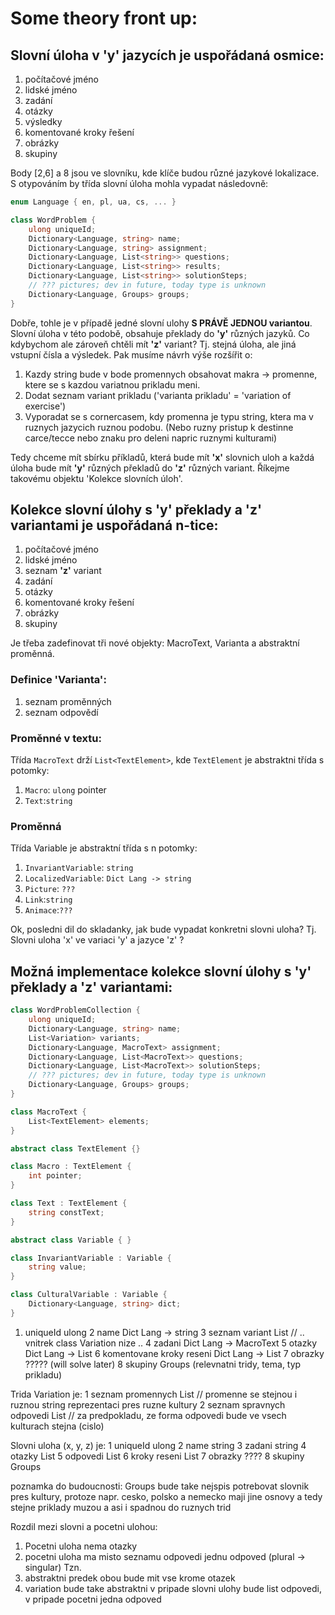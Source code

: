 ﻿# Some theory front up:

## Slovní úloha v 'y' jazycích je uspořádaná osmice:

1. počítačové jméno
2. lidské jméno
3. zadání
4. otázky
5. výsledky
6. komentované kroky řešení
7. obrázky
8. skupiny

Body [2,6] a 8 jsou ve slovníku, kde klíče budou různé jazykové lokalizace. S otypováním by třída slovní úloha mohla vypadat následovně:


```c#
enum Language { en, pl, ua, cs, ... }

class WordProblem {
	ulong uniqueId;
	Dictionary<Language, string> name;
	Dictionary<Language, string> assignment;
	Dictionary<Language, List<string>> questions;
	Dictionary<Language, List<string>> results;
	Dictionary<Language, List<string>> solutionSteps;
	// ??? pictures; dev in future, today type is unknown
	Dictionary<Language, Groups> groups;
}
```

Dobře, tohle je v případě jedné slovní ulohy **S PRÁVĚ JEDNOU variantou**. Slovní úloha v této podobě, obsahuje překlady do **'y'** různých jazyků. Co kdybychom ale zároveň chtěli mít **'z'** variant? Tj. stejná úloha, ale jiná vstupní čísla a výsledek. Pak musíme návrh výše rozšířit o:

1. Kazdy string bude v bode promennych obsahovat makra -> promenne, ktere se s kazdou variatnou prikladu meni.
2. Dodat seznam variant prikladu ('varianta prikladu' = 'variation of exercise')
3. Vyporadat se s cornercasem, kdy promenna je typu string, ktera ma v ruznych jazycich ruznou podobu. (Nebo ruzny pristup k destinne carce/tecce nebo znaku pro deleni napric ruznymi kulturami)

Tedy chceme mít sbírku příkladů, která bude mít **'x'** slovnich uloh a každá úloha bude mít **'y'** různých překladů do **'z'** různých variant. Říkejme takovému objektu 'Kolekce slovních úloh'.

## Kolekce slovní úlohy s 'y' překlady a 'z' variantami je uspořádaná n-tice:

1. počítačové jméno
2. lidské jméno
3. seznam **'z'** variant
4. zadání
5. otázky
6. komentované kroky řešení
7. obrázky
8. skupiny

Je třeba zadefinovat tři nové objekty: MacroText, Varianta a abstraktní proměnná. 

### Definice 'Varianta':

1. seznam proměnných 
2. seznam odpovědí

### Proměnné v textu: 

Třída ```MacroText``` drží ```List<TextElement>```, kde ```TextElement``` je abstraktni třída s potomky:

1. ```Macro```: ```ulong``` pointer
2. ```Text```:```string```

### Proměnná

Třída Variable je abstraktní třída s n potomky:

1. ```InvariantVariable```: ```string```
2. ```LocalizedVariable```: ```Dict Lang -> string```
3. ```Picture```: ```???```
4. ```Link```:```string```
5. ```Animace```:```???```

 Ok, posledni dil do skladanky, jak bude vypadat konkretni slovni uloha? 
 Tj. Slovni uloha 'x' ve variaci 'y' a jazyce 'z' ?

## Možná implementace kolekce slovní úlohy s 'y' překlady a 'z' variantami:

```c#
class WordProblemCollection {
	ulong uniqueId;
	Dictionary<Language, string> name;
	List<Variation> variants;
	Dictionary<Language, MacroText> assignment;
	Dictionary<Language, List<MacroText>> questions;
	Dictionary<Language, List<MacroText>> solutionSteps;
	// ??? pictures; dev in future, today type is unknown
	Dictionary<Language, Groups> groups;
}

class MacroText {
	List<TextElement> elements;
}

abstract class TextElement {}

class Macro : TextElement { 
	int pointer;
}

class Text : TextElement {
	string constText;
}

abstract class Variable { }

class InvariantVariable : Variable { 
	string value;
}

class CulturalVariable : Variable {
	Dictionary<Language, string> dict;
}
```



1. uniqueId                 ulong
 2 name Dict Lang -> string
 3 seznam variant               List<Variation> // .. vnitrek class Variation nize ..
 4 zadani Dict Lang -> MacroText
 5 otazky Dict Lang -> List<MacroText>
 6 komentovane kroky reseni Dict Lang -> List<MacroText>
 7 obrazky                  ????? (will solve later)
 8 skupiny Groups
   (relevnatni tridy, tema, typ prikladu)

 Trida Variation je:
 1 seznam promennych                List<Variable>				// promenne se stejnou i ruznou string reprezentaci pres ruzne kultury
 2 seznam spravnych odpovedi List<string>               // za predpokladu, ze forma odpovedi bude ve vsech kulturach stejna (cislo)







 Slovni uloha (x, y, z) je:
 1 uniqueId             ulong
 2 name                 string
 3 zadani                   string
 4 otazky List<string>
 5 odpovedi List<string>
 6 kroky reseni         List<string>
 7 obrazky              ????
 8 skupiny Groups

 poznamka do budoucnosti: Groups bude take nejspis potrebovat slovnik pres kultury, protoze napr. cesko, polsko a nemecko maji jine osnovy a tedy stejne priklady muzou a asi i spadnou do ruznych trid


 Rozdil mezi slovni a pocetni ulohou:
 1. Pocetni uloha nema otazky 
 2. pocetni uloha ma misto seznamu odpovedi jednu odpoved (plural -> singular)
 Tzn.
 1. abstraktni predek obou bude mit vse krome otazek
 2. variation bude take abstraktni v pripade slovni ulohy bude list odpovedi, v pripade pocetni jedna odpoved
